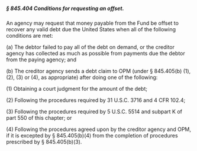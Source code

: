 ##### § 845.404 Conditions for requesting an offset. #####

An agency may request that money payable from the Fund be offset to recover any valid debt due the United States when all of the following conditions are met:

(a) The debtor failed to pay all of the debt on demand, or the creditor agency has collected as much as possible from payments due the debtor from the paying agency; and

(b) The creditor agency sends a debt claim to OPM (under § 845.405(b) (1), (2), (3) or (4), as appropriate) after doing one of the following:

(1) Obtaining a court judgment for the amount of the debt;

(2) Following the procedures required by 31 U.S.C. 3716 and 4 CFR 102.4;

(3) Following the procedures required by 5 U.S.C. 5514 and subpart K of part 550 of this chapter; or

(4) Following the procedures agreed upon by the creditor agency and OPM, if it is excepted by § 845.405(b)(4) from the completion of procedures prescribed by § 845.405(b)(3).